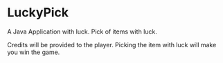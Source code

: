 # LuckyPick

A Java Application with luck. Pick of items with luck.

Credits will be provided to the player. Picking the item with luck will make you win the game.
